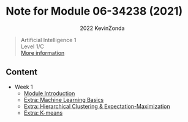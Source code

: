 # Note for Module 06-34238 (2021)

<center>
<span>2022</span>
<a style="text-decoration:none; color: black;" href="https://github.com/KevinZonda">KevinZonda</a>
</center>


> Artificial Intelligence 1  
> Level 1/C  
> [More information](https://www.cs.bham.ac.uk/internal/modules/2021/06-34238/)

## Content

- Week 1
  - [Module Introduction](note/Week1.md)
  - [Extra: Machine Learning Basics](note/Week1-Extra-MLB.md)
  - [Extra: Hierarchical Clustering & Expectation-Maximization](note/Week1-Extra-HCEM.md)
  - [Extra: K-means](note/Week1-Extra-KM.md)